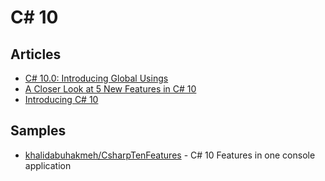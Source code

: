 # C# 10

## Articles
- [C# 10.0: Introducing Global Usings](https://jaliyaudagedara.blogspot.com/2021/05/c-100-introducing-global-usings.html)
- [A Closer Look at 5 New Features in C# 10](https://medium.com/young-coder/a-closer-look-at-5-new-features-in-c-10-f99738b0158e)
- [Introducing C# 10](https://kenbonny.net/introducing-csharp-10)
## Samples
- [khalidabuhakmeh/CsharpTenFeatures](https://github.com/khalidabuhakmeh/CsharpTenFeatures) - C# 10 Features in one console application
